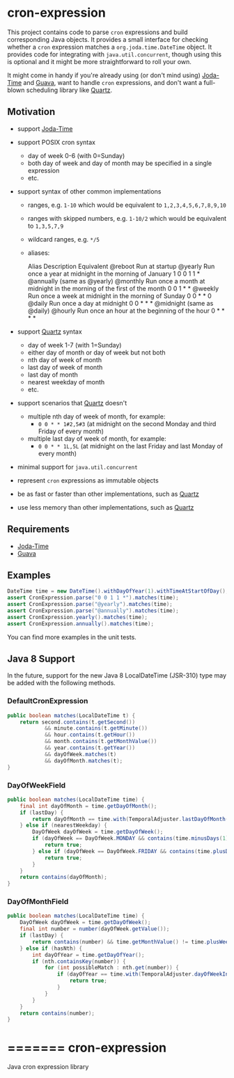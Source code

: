 # cron-expression

This project contains code to parse `cron` expressions and build corresponding Java objects. It provides a small
interface for checking whether a `cron` expression matches a `org.joda.time.DateTime` object. It provides code for
integrating with `java.util.concurrent`, though using this is optional and it might be more straightforward to roll
your own.

It might come in handy if you're already using (or don't mind using) [Joda-Time](http://joda-time.sourceforge.net) and
[Guava](http://code.google.com/p/guava-libraries/), want to handle `cron` expressions, and don't want a full-blown
scheduling library like [Quartz](http://quartz-scheduler.org).

## Motivation

* support [Joda-Time](http://joda-time.sourceforge.net)
* support POSIX cron syntax
    * day of week 0-6 (with 0=Sunday)
    * both day of week and day of month may be specified in a single expression
    * etc.
* support syntax of other common implementations
    * ranges, e.g. `1-10` which would be equivalent to `1,2,3,4,5,6,7,8,9,10`
    * ranges with skipped numbers, e.g. `1-10/2` which would be equivalent to `1,3,5,7,9`
    * wildcard ranges, e.g. `*/5`
    * aliases:

        Alias       Description                                                             Equivalent
        @reboot     Run at startup
        @yearly     Run once a year at midnight in the morning of January 1                 0 0 1 1 *
        @annually   (same as @yearly)
        @monthly    Run once a month at midnight in the morning of the first of the month   0 0 1 * *
        @weekly     Run once a week at midnight in the morning of Sunday                    0 0 * * 0
        @daily      Run once a day at midnight                                              0 0 * * *
        @midnight   (same as @daily)
        @hourly     Run once an hour at the beginning of the hour                           0 * * * *

* support [Quartz](http://quartz-scheduler.org) syntax
    * day of week 1-7 (with 1=Sunday)
    * either day of month or day of week but not both
    * nth day of week of month
    * last day of week of month
    * last day of month
    * nearest weekday of month
    * etc.
* support scenarios that [Quartz](http://quartz-scheduler.org) doesn't
    * multiple nth day of week of month, for example:
        * `0 0 * * 1#2,5#3` (at midnight on the second Monday and third Friday of every month)
    * multiple last day of week of month, for example:
        * `0 0 * * 1L,5L` (at midnight on the last Friday and last Monday of every month)
* minimal support for `java.util.concurrent`
* represent `cron` expressions as immutable objects
* be as fast or faster than other implementations, such as [Quartz](http://quartz-scheduler.org)
* use less memory than other implementations, such as [Quartz](http://quartz-scheduler.org)

## Requirements

* [Joda-Time](http://joda-time.sourceforge.net)
* [Guava](http://code.google.com/p/guava-libraries/)

## Examples

```java
DateTime time = new DateTime().withDayOfYear(1).withTimeAtStartOfDay();
assert CronExpression.parse("0 0 1 1 *").matches(time);
assert CronExpression.parse("@yearly").matches(time);
assert CronExpression.parse("@annually").matches(time);
assert CronExpression.yearly().matches(time);
assert CronExpression.annually().matches(time);
```

You can find more examples in the unit tests.

## Java 8 Support

In the future, support for the new Java 8 LocalDateTime (JSR-310) type may be added with the following methods.

### DefaultCronExpression

```java
public boolean matches(LocalDateTime t) {
    return second.contains(t.getSecond())
            && minute.contains(t.getMinute())
            && hour.contains(t.getHour())
            && month.contains(t.getMonthValue())
            && year.contains(t.getYear())
            && dayOfWeek.matches(t)
            && dayOfMonth.matches(t);
}
```

### DayOfWeekField

```java
public boolean matches(LocalDateTime time) {
    final int dayOfMonth = time.getDayOfMonth();
    if (lastDay) {
        return dayOfMonth == time.with(TemporalAdjuster.lastDayOfMonth()).getDayOfMonth();
    } else if (nearestWeekday) {
        DayOfWeek dayOfWeek = time.getDayOfWeek();
        if (dayOfWeek == DayOfWeek.MONDAY && contains(time.minusDays(1).getDayOfMonth())) {
            return true;
        } else if (dayOfWeek == DayOfWeek.FRIDAY && contains(time.plusDays(1).getDayOfMonth())) {
            return true;
        }
    }
    return contains(dayOfMonth);
}
```

### DayOfMonthField

```java
public boolean matches(LocalDateTime time) {
    DayOfWeek dayOfWeek = time.getDayOfWeek();
    final int number = number(dayOfWeek.getValue());
    if (lastDay) {
        return contains(number) && time.getMonthValue() != time.plusWeeks(1).getMonthValue();
    } else if (hasNth) {
        int dayOfYear = time.getDayOfYear();
        if (nth.containsKey(number)) {
            for (int possibleMatch : nth.get(number)) {
                if (dayOfYear == time.with(TemporalAdjuster.dayOfWeekInMonth(possibleMatch, dayOfWeek)).getDayOfYear()) {
                    return true;
                }
            }
        }
    }
    return contains(number);
}
```
=======
cron-expression
===============

Java cron expression library
